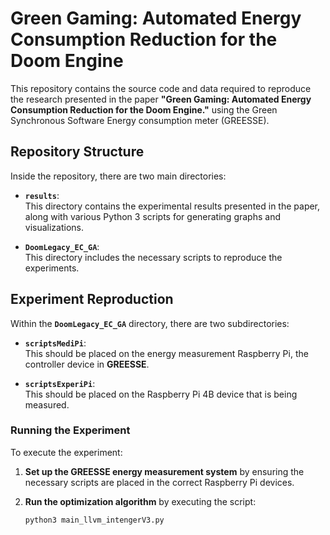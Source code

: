 # Green Gaming: Automated Energy Consumption Reduction for the Doom Engine

This repository contains the source code and data required to reproduce the research presented in the paper **"Green Gaming: Automated Energy Consumption Reduction for the Doom Engine."** using the Green Synchronous Software Energy consumption meter (GREESSE).

## Repository Structure

Inside the repository, there are two main directories:

- **`results`**:  
  This directory contains the experimental results presented in the paper, along with various Python 3 scripts for generating graphs and visualizations.

- **`DoomLegacy_EC_GA`**:  
  This directory includes the necessary scripts to reproduce the experiments.

## Experiment Reproduction

Within the **`DoomLegacy_EC_GA`** directory, there are two subdirectories:

- **`scriptsMediPi`**:  
  This should be placed on the energy measurement Raspberry Pi, the controller device in **GREESSE**.

- **`scriptsExperiPi`**:  
  This should be placed on the Raspberry Pi 4B device that is being measured.

### Running the Experiment

To execute the experiment:

1. **Set up the GREESSE energy measurement system** by ensuring the necessary scripts are placed in the correct Raspberry Pi devices.
2. **Run the optimization algorithm** by executing the script:  

   ```bash
   python3 main_llvm_intengerV3.py

